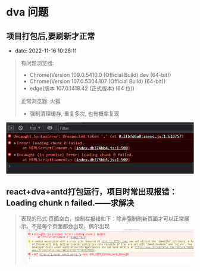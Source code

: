 # dva 问题

## 项目打包后,要刷新才正常

- date: 2022-11-16 10:28:11

> 有问题浏览器:
>
> - Chrome(Version 109.0.5410.0 (Official Build) dev (64-bit))
> - Chrome(Version 107.0.5304.107 (Official Build) (64-bit))
> - edge(版本 107.0.1418.42 (正式版本) (64 位))
>
> 正常浏览器: 火狐
>
> - 强制清理缓存, 重复多次, 也有概率复现

![](./__assets__/问题-2022-11-16-10-27-35.png)

## react+dva+antd打包运行，项目时常出现报错：Loading chunk n failed.——求解决

> 表现的形式:页面空白，控制栏报错如下：除非强制刷新页面才可以正常展示。不是每个页面都会出现，偶尔出现
![](./__assets__/问题-2022-11-16-10-32-23.png)
